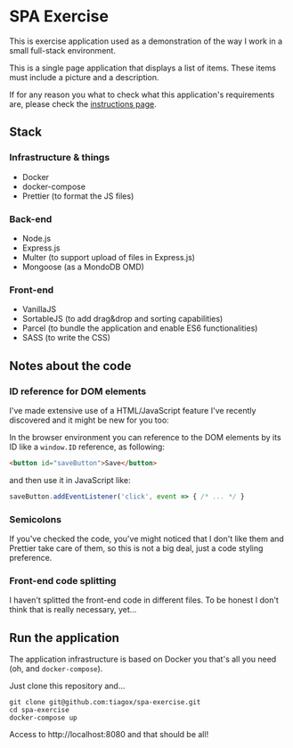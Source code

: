 # SPA Exercise

This is exercise application used as a demonstration of the way I work in a small full-stack environment.

This is a single page application that displays a list of items. These items must include a picture and a description.

If for any reason you what to check what this application's requirements are, please check the [instructions page](INSTRUCTIONS.md).

## Stack

### Infrastructure & things

- Docker
- docker-compose
- Prettier (to format the JS files)

### Back-end

- Node.js
- Express.js
- Multer (to support upload of files in Express.js)
- Mongoose (as a MondoDB OMD)

### Front-end

- VanillaJS
- SortableJS (to add drag&drop and sorting capabilities)
- Parcel (to bundle the application and enable ES6 functionalities)
- SASS (to write the CSS)

## Notes about the code

### ID reference for DOM elements

I've made extensive use of a HTML/JavaScript feature I've recently discovered and it might be new for you too:

In the browser environment you can reference to the DOM elements by its ID like a `window.ID` reference, as following:

```html
<button id="saveButton">Save</button>
```

and then use it in JavaScript like:

```javascript
saveButton.addEventListener('click', event => { /* ... */ }
```

### Semicolons

If you've checked the code, you've might noticed that I don't like them and Prettier take care of them, so this is not a big deal, just a code styling preference.

### Front-end code splitting

I haven't splitted the front-end code in different files. To be honest I don't think that is really necessary, yet...

## Run the application

The application infrastructure is based on Docker you that's all you need (oh, and `docker-compose`).

Just clone this repository and...

```
git clone git@github.com:tiagox/spa-exercise.git
cd spa-exercise
docker-compose up
```

Access to http://localhost:8080 and that should be all!
